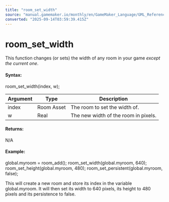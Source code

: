 ```yaml
---
title: "room_set_width"
source: "manual.gamemaker.io/monthly/en/GameMaker_Language/GML_Reference/Asset_Management/Rooms/room_set_width.htm"
converted: "2025-09-14T03:59:39.415Z"
---
```


# room\_set\_width

This function changes (or sets) the width of any room in your game _except the current one_.

#### Syntax:

room\_set\_width(index, w);

| Argument | Type | Description |
| --- | --- | --- |
| index | Room Asset | The room to set the width of. |
| w | Real | The new width of the room in pixels. |

#### Returns:

N/A

#### Example:

global.myroom = room\_add();
room\_set\_width(global.myroom, 640);
room\_set\_height(global.myroom, 480);
room\_set\_persistent(global.myroom, false);

This will create a new room and store its index in the variable global.myroom. It will then set its width to 640 pixels, its height to 480 pixels and its persistence to false.